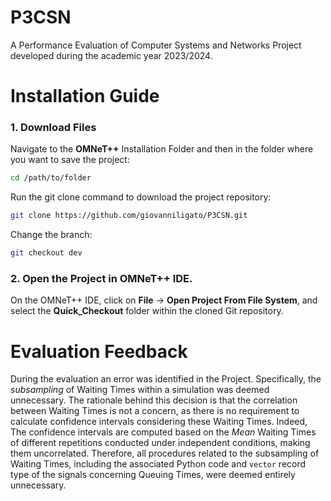 # P3CSN
A Performance Evaluation of Computer Systems and Networks Project developed during the academic year 2023/2024.

# Installation Guide

### 1. Download Files
Navigate to the **OMNeT++** Installation Folder and then in the folder where you want to save the project:
```bash
cd /path/to/folder
```
Run the git clone command to download the project repository:
```bash
git clone https://github.com/giovanniligato/P3CSN.git
```
Change the branch:
```bash
git checkout dev
```
### 2. Open the Project in OMNeT++ IDE. 
On the OMNeT++ IDE, click on **File** -> **Open Project From File System**, and select the **Quick_Checkout** folder within the cloned Git repository.

# Evaluation Feedback
During the evaluation an error was identified in the Project. Specifically, the *subsampling* of Waiting Times within a simulation was deemed unnecessary. The rationale behind this decision is that the correlation between Waiting Times is not a concern, as there is no requirement to calculate confidence intervals considering these Waiting Times. Indeed, The confidence intervals are computed based on the *Mean* Waiting Times of different repetitions conducted under independent conditions, making them uncorrelated. Therefore, all procedures related to the subsampling of Waiting Times, including the associated Python code and `vector` record type of the signals concerning Queuing Times, were deemed entirely unnecessary.